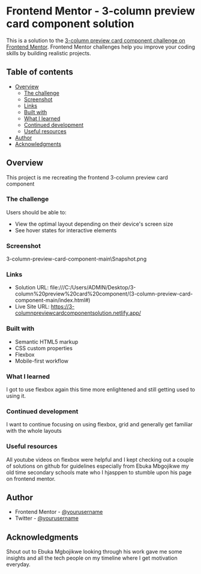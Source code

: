 # Frontend Mentor - 3-column preview card component solution

This is a solution to the [3-column preview card component challenge on Frontend Mentor](https://www.frontendmentor.io/challenges/3column-preview-card-component-pH92eAR2-). Frontend Mentor challenges help you improve your coding skills by building realistic projects. 

## Table of contents

- [Overview](#overview)
  - [The challenge](#the-challenge)
  - [Screenshot](#screenshot)
  - [Links](#links)
  - [Built with](#built-with)
  - [What I learned](#what-i-learned)
  - [Continued development](#continued-development)
  - [Useful resources](#useful-resources)
- [Author](#author)
- [Acknowledgments](#acknowledgments)

## Overview
This project is me recreating the frontend 3-column preview card component

### The challenge

Users should be able to:

- View the optimal layout depending on their device's screen size
- See hover states for interactive elements

### Screenshot

3-column-preview-card-component-main\Snapshot.png


### Links

- Solution URL: file:///C:/Users/ADMIN/Desktop/3-column%20preview%20card%20component/(3-column-preview-card-component-main/index.html#)
- Live Site URL: https://3-columnpreviewcardcomponentsolution.netlify.app/


### Built with

- Semantic HTML5 markup
- CSS custom properties
- Flexbox
- Mobile-first workflow

### What I learned

I got to use flexbox again this time more enlightened and still getting used to using it.


### Continued development

I want to continue focusing on using flexbox, grid and generally get familiar with the whole layouts



### Useful resources

All youtube videos on flexbox were helpful and I kept checking out a couple of solutions  on github for guidelines especially from Ebuka Mbgojikwe my old time secondary schools mate who I hjasppen to stumble upon his page on frontend mentor.

## Author

- Frontend Mentor - [@yourusername](https://www.frontendmentor.io/profile/NgbeaGloriaJames)
- Twitter - [@yourusername](https://twitter.com/Symply_p1k)


## Acknowledgments

Shout out to Ebuka Mgbojikwe looking through his work gave me some insights and all the tech people on my timeline where I get motivation everyday.

